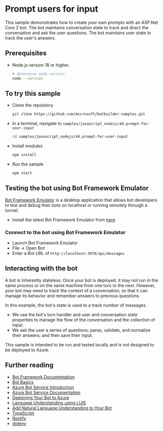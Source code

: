 # Prompt users for input

This sample demonstrates how to create your own prompts with an ASP.Net Core 2 bot.
The bot maintains conversation state to track and direct the conversation and ask the user questions.
The bot maintains user state to track the user's answers.

## Prerequisites

- Node.js version 18 or higher.

    ```bash
    # determine node version
    node --version
    ```

## To try this sample

- Clone the repository

    ```bash
    git clone https://github.com/microsoft/botbuilder-samples.git
    ```

- In a terminal, navigate to `samples/javascript_nodejs/44.prompt-for-user-input`

    ```bash
    cd samples/javascript_nodejs/44.prompt-for-user-input
    ```

- Install modules

    ```bash
    npm install
    ```

- Run the sample

    ```bash
    npm start
    ```

## Testing the bot using Bot Framework Emulator

[Bot Framework Emulator](https://github.com/microsoft/botframework-emulator) is a desktop application that allows bot developers to test and debug their bots on localhost or running remotely through a tunnel.

- Install the latest Bot Framework Emulator from [here](https://github.com/Microsoft/BotFramework-Emulator/releases)

### Connect to the bot using Bot Framework Emulator

- Launch Bot Framework Emulator
- File -> Open Bot
- Enter a Bot URL of `http://localhost:3978/api/messages`

## Interacting with the bot

A bot is inherently stateless. Once your bot is deployed, it may not run in the same process or on the same machine from one turn to the next.
However, your bot may need to track the context of a conversation, so that it can manage its behavior and remember answers to previous questions.

In this example, the bot's state is used to a track number of messages.

- We use the bot's turn handler and user and conversation state properties to manage the flow of the conversation and the collection of input.
- We ask the user a series of questions; parse, validate, and normalize their answers; and then save their input.

This sample is intended to be run and tested locally and is not designed to be deployed to Azure.

## Further reading

- [Bot Framework Documentation][20]
- [Bot Basics][32]
- [Azure Bot Service Introduction][21]
- [Azure Bot Service Documentation][22]
- [Deploying Your Bot to Azure][40]
- [Language Understanding using LUIS][11]
- [Add Natural Language Understanding to Your Bot][12]
- [TypeScript][2]
- [Restify][30]
- [dotenv][31]

[1]: https://dev.botframework.com
[2]: https://www.typescriptlang.org
[3]: https://www.typescriptlang.org/#download-links
[4]: https://nodejs.org
[5]: https://github.com/microsoft/botframework-emulator
[6]: https://github.com/Microsoft/BotFramework-Emulator/releases
[7]: https://docs.microsoft.com/cli/azure/?view=azure-cli-latest
[8]: https://docs.microsoft.com/cli/azure/install-azure-cli?view=azure-cli-latest
[10]: https://portal.azure.com
[11]: https://www.luis.ai
[12]: https://docs.microsoft.com/en-us/azure/bot-service/bot-builder-howto-v4-luis?view=azure-bot-service-4.0&tabs=js#configure-your-bot-to-use-your-luis-app
[20]: https://docs.botframework.com
[21]: https://docs.microsoft.com/azure/bot-service/bot-service-overview-introduction?view=azure-bot-service-4.0
[22]: https://docs.microsoft.com/azure/bot-service/?view=azure-bot-service-4.0
[30]: https://www.npmjs.com/package/restify
[31]: https://www.npmjs.com/package/dotenv
[32]: https://docs.microsoft.com/azure/bot-service/bot-builder-basics?view=azure-bot-service-4.0
[40]: https://aka.ms/azuredeployment
